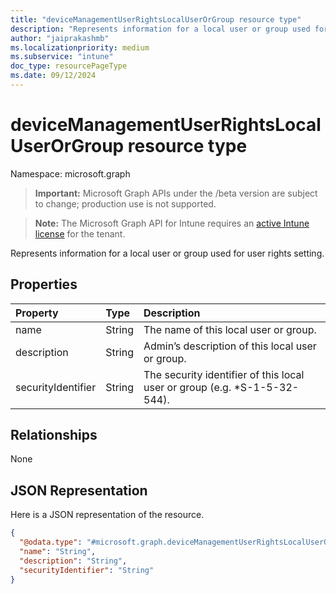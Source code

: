 ```yaml
---
title: "deviceManagementUserRightsLocalUserOrGroup resource type"
description: "Represents information for a local user or group used for user rights setting."
author: "jaiprakashmb"
ms.localizationpriority: medium
ms.subservice: "intune"
doc_type: resourcePageType
ms.date: 09/12/2024
---
```


# deviceManagementUserRightsLocalUserOrGroup resource type

Namespace: microsoft.graph

> **Important:** Microsoft Graph APIs under the /beta version are subject to change; production use is not supported.

> **Note:** The Microsoft Graph API for Intune requires an [active Intune license](https://go.microsoft.com/fwlink/?linkid=839381) for the tenant.

Represents information for a local user or group used for user rights setting.

## Properties
|Property|Type|Description|
|:---|:---|:---|
|name|String|The name of this local user or group.|
|description|String|Admin’s description of this local user or group.|
|securityIdentifier|String|The security identifier of this local user or group (e.g. *S-1-5-32-544).|

## Relationships
None

## JSON Representation
Here is a JSON representation of the resource.
<!-- {
  "blockType": "resource",
  "@odata.type": "microsoft.graph.deviceManagementUserRightsLocalUserOrGroup"
}
-->
``` json
{
  "@odata.type": "#microsoft.graph.deviceManagementUserRightsLocalUserOrGroup",
  "name": "String",
  "description": "String",
  "securityIdentifier": "String"
}
```

